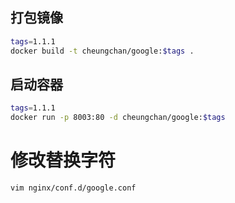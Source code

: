 ## 打包镜像
```bash
tags=1.1.1
docker build -t cheungchan/google:$tags .
```
## 启动容器
```bash
tags=1.1.1
docker run -p 8003:80 -d cheungchan/google:$tags
```
# 修改替换字符
```bash
vim nginx/conf.d/google.conf
```
